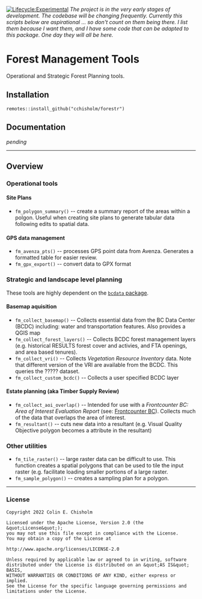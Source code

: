 [![Lifecycle:Experimental](https://img.shields.io/badge/Lifecycle-Experimental-339999)](<Redirect-URL>)
_The project is in the very early stages of development. The codebase will be changing frequently.  Currently this scripts below are aspirational ... so don't count on them being there.  I list them because I want them, and I have some code that can be adapted to this package. One day they will all be here._ 

# Forest Management Tools
Operational and Strategic Forest Planning tools. 

## Installation 
`remotes::install_github("cchisholm/forestr")`


## Documentation 
_pending_

***

## Overview 

### Operational tools 

#### Site Plans 

- `fm_polygon_summary()` -- create a summary report of the areas within a polgon.  Useful when creating site plans to generate tabular data following edits to spatial data. 

#### GPS data management

- `fm_avenza_pts()` -- processes GPS point data from Avenza.  Generates a formatted table for easier review.
- `fm_gpx_export()` -- convert data to GPX format



### Strategic and landscape level planning 

These tools are highly dependent on the [`bcdata` package](https://github.com/bcgov/bcdata). 

#### Basemap aquisition 

- `fm_collect_basemap()`  -- Collects essential data from the BC Data Center (BCDC) including:  water and transportation features. Also provides a QGIS map 
- `fm_collect_forest_layers()` -- Collects BCDC forest management layers (e.g. historical RESULTS forest cover and activies, and FTA openings, and area based tenures).
- `fm_collect_vri()` -- Collects _Vegetation Resource Inventory_ data.  Note that different version of the VRI are available from the BCDC.  This queries the ????? dataset.
- `fm_collect_custom_bcdc()` -- Collects a user specified BCDC layer

#### Estate planning (aka Timber Supply Review) 

- `fm_collect_aoi_overlap()` -- Intended for use with a _Frontcounter BC: Area of Interest Evaluation Report_ (see: [Frontcounter BC](frontcounterbc.gov.bc.ca)).  Collects much of the data that overlaps the area of interest. 
- `fm_resultant()` -- cuts new data into a resultant (e.g. Visual Quality Objective polygon becomes a attribute in the resultant)


### Other utilities

- `fm_tile_raster()` -- large raster data can be difficult to use.  This function creates a spatial polygons that can be used to tile the input raster (e.g. facilitate loading smaller portions of a large raster.
- `fm_sample_polygon()` -- creates a sampling plan for a polygon.

***

### License

    Copyright 2022 Colin E. Chisholm

    Licensed under the Apache License, Version 2.0 (the &quot;License&quot;);
    you may not use this file except in compliance with the License.
    You may obtain a copy of the License at

    http://www.apache.org/licenses/LICENSE-2.0

    Unless required by applicable law or agreed to in writing, software distributed under the License is distributed on an &quot;AS IS&quot; BASIS,
    WITHOUT WARRANTIES OR CONDITIONS OF ANY KIND, either express or implied.
    See the License for the specific language governing permissions and limitations under the License.
